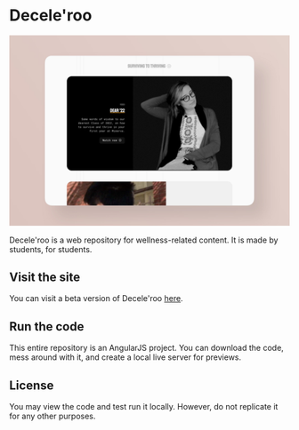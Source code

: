 # Decele'roo

![Decele'roo](feature.jpg)

Decele'roo is a web repository for wellness-related content. It is made by students, for students.

## Visit the site
You can visit a beta version of Decele'roo [here](https://www.kakena.com/).

## Run the code
This entire repository is an AngularJS project. You can download the code, mess around with it, and create a local live server for previews.

## License
You may view the code and test run it locally. However, do not replicate it for any other purposes.

